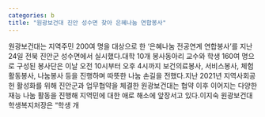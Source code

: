 ```yaml
---
categories: b
title: "원광보건대 진안 성수면 찾아 은혜나눔 연합봉사"
---
```

원광보건대는 지역주민 200여 명을 대상으로 한 ‘은혜나눔 전공연계 연합봉사’를 지난 24일 전북 진안군 성수면에서 실시했다.대학 10개 봉사동아리 교수와 학생 160여 명으로 구성된 봉사단은 이날 오전 10시부터 오후 4시까지 보건의료봉사, 서비스봉사, 체험활동봉사, 나눔봉사 등을 진행하며 따뜻한 나눔 손길을 전했다.지난 2021년 지역사회공헌 활성화를 위해 진안군과 업무협약을 체결한 원광보건대는 협약 이후 이어지는 다양한 재능 나눔 활동을 진행해 지역민에 대한 애로 해소에 앞장서고 있다.이지숙 원광보건대 학생복지처장은 “학생 개